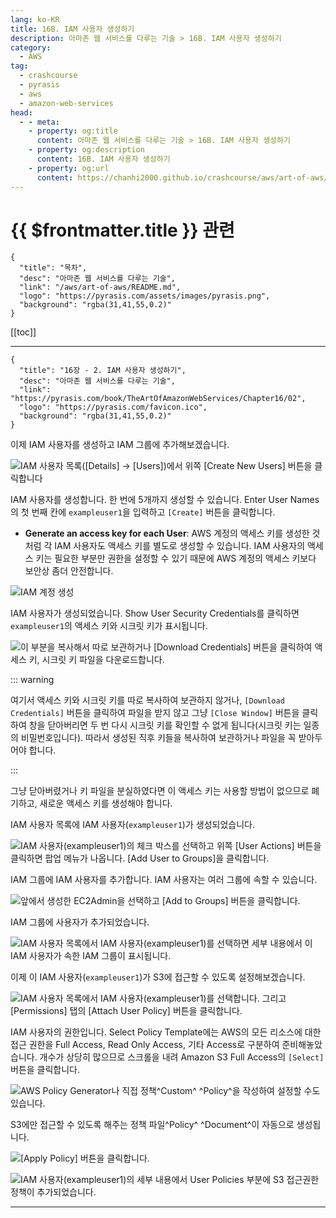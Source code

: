 ```yaml
---
lang: ko-KR
title: 16B. IAM 사용자 생성하기
description: 아마존 웹 서비스를 다루는 기술 > 16B. IAM 사용자 생성하기
category:
  - AWS
tag: 
  - crashcourse
  - pyrasis
  - aws 
  - amazon-web-services
head:
  - - meta:
    - property: og:title
      content: 아마존 웹 서비스를 다루는 기술 > 16B. IAM 사용자 생성하기
    - property: og:description
      content: 16B. IAM 사용자 생성하기
    - property: og:url
      content: https://chanhi2000.github.io/crashcourse/aws/art-of-aws/16B.html
---
```


# {{ $frontmatter.title }} 관련

```component VPCard
{
  "title": "목차",
  "desc": "아마존 웹 서비스를 다루는 기술",
  "link": "/aws/art-of-aws/README.md",
  "logo": "https://pyrasis.com/assets/images/pyrasis.png",
  "background": "rgba(31,41,55,0.2)"
}
```

[[toc]]

---

```component VPCard
{
  "title": "16장 - 2. IAM 사용자 생성하기",
  "desc": "아마존 웹 서비스를 다루는 기술",
  "link": "https://pyrasis.com/book/TheArtOfAmazonWebServices/Chapter16/02",
  "logo": "https://pyrasis.com/favicon.ico",
  "background": "rgba(31,41,55,0.2)"
}
```

이제 IAM 사용자를 생성하고 IAM 그룹에 추가해보겠습니다.

![IAM 사용자 목록(<FontIcon icon="iconfont icon-select"/>`[Details]` → `[Users]`)에서 위쪽 <FontIcon icon="iconfont icon-select"/>`[Create New Users]` 버튼을 클릭합니다](https://pyrasis.com/assets/images/TheArtOfAmazonWebServicesChapter16/11_.png)

IAM 사용자를 생성합니다. 한 번에 5개까지 생성할 수 있습니다. Enter User Names의 첫 번째 칸에 `exampleuser1`을 입력하고 <FontIcon icon="iconfont icon-select"/>`[Create]` 버튼을 클릭합니다.

- **Generate an access key for each User**: AWS 계정의 액세스 키를 생성한 것처럼 각 IAM 사용자도 액세스 키를 별도로 생성할 수 있습니다. IAM 사용자의 액세스 키는 필요한 부분만 권한을 설정할 수 있기 때문에 AWS 계정의 액세스 키보다 보안상 좀더 안전합니다.

![IAM 계정 생성](https://pyrasis.com/assets/images/TheArtOfAmazonWebServicesChapter16/12_.png)

IAM 사용자가 생성되었습니다. Show User Security Credentials를 클릭하면 `exampleuser1`의 액세스 키와 시크릿 키가 표시됩니다.

![이 부분을 복사해서 따로 보관하거나 <FontIcon icon="iconfont icon-select"/>`[Download Credentials]` 버튼을 클릭하여 액세스 키, 시크릿 키 파일을 다운로드합니다.](https://pyrasis.com/assets/images/TheArtOfAmazonWebServicesChapter16/13_.png)

::: warning

여기서 액세스 키와 시크릿 키를 따로 복사하여 보관하지 않거나, <FontIcon icon="iconfont icon-select"/>`[Download Credentials]` 버튼을 클릭하여 파일을 받지 않고 그냥 <FontIcon icon="iconfont icon-select"/>`[Close Window]` 버튼을 클릭하여 창을 닫아버리면 두 번 다시 시크릿 키를 확인할 수 없게 됩니다(시크릿 키는 일종의 비밀번호입니다). 따라서 생성된 직후 키들을 복사하여 보관하거나 파일을 꼭 받아두어야 합니다.

:::

그냥 닫아버렸거나 키 파일을 분실하였다면 이 액세스 키는 사용할 방법이 없으므로 폐기하고, 새로운 액세스 키를 생성해야 합니다.

IAM 사용자 목록에 IAM 사용자(`exampleuser1`)가 생성되었습니다.

![IAM 사용자(`exampleuser1`)의 체크 박스를 선택하고 위쪽 <FontIcon icon="iconfont icon-select"/>`[User Actions]` 버튼을 클릭하면 팝업 메뉴가 나옵니다. <FontIcon icon="iconfont icon-select"/>`[Add User to Groups]`을 클릭합니다.](https://pyrasis.com/assets/images/TheArtOfAmazonWebServicesChapter16/14_.png)

IAM 그룹에 IAM 사용자를 추가합니다. IAM 사용자는 여러 그룹에 속할 수 있습니다.

![앞에서 생성한 EC2Admin을 선택하고 <FontIcon icon="iconfont icon-select"/>`[Add to Groups]` 버튼을 클릭합니다.](https://pyrasis.com/assets/images/TheArtOfAmazonWebServicesChapter16/15_.png)

IAM 그룹에 사용자가 추가되었습니다.

![IAM 사용자 목록에서 IAM 사용자(`exampleuser1`)를 선택하면 세부 내용에서 이 IAM 사용자가 속한 IAM 그룹이 표시됩니다.](https://pyrasis.com/assets/images/TheArtOfAmazonWebServicesChapter16/16_.png)

이제 이 IAM 사용자(`exampleuser1`)가 S3에 접근할 수 있도록 설정해보겠습니다.

![IAM 사용자 목록에서 IAM 사용자(`exampleuser1`)를 선택합니다. 그리고 <FontIcon icon="iconfont icon-select"/>`[Permissions]` 탭의 <FontIcon icon="iconfont icon-select"/>`[Attach User Policy]` 버튼을 클릭합니다.](https://pyrasis.com/assets/images/TheArtOfAmazonWebServicesChapter16/17_.png)

IAM 사용자의 권한입니다. Select Policy Template에는 AWS의 모든 리소스에 대한 접근 권한을 Full Access, Read Only Access, 기타 Access로 구분하여 준비해놓았습니다. 개수가 상당히 많으므로 스크롤을 내려 Amazon S3 Full Access의 <FontIcon icon="iconfont icon-select"/>`[Select]` 버튼을 클릭합니다.

![AWS Policy Generator나 직접 정책^Custom^ ^Policy^을 작성하여 설정할 수도 있습니다.](https://pyrasis.com/assets/images/TheArtOfAmazonWebServicesChapter16/18_.png)

S3에만 접근할 수 있도록 해주는 정책 파일^Policy^ ^Document^이 자동으로 생성됩니다.

![<FontIcon icon="iconfont icon-select"/>`[Apply Policy]` 버튼을 클릭합니다.](https://pyrasis.com/assets/images/TheArtOfAmazonWebServicesChapter16/19_.png)

![IAM 사용자(`exampleuser1`)의 세부 내용에서 User Policies 부분에 S3 접근권한 정책이 추가되었습니다.](https://pyrasis.com/assets/images/TheArtOfAmazonWebServicesChapter16/20_.png)

---
